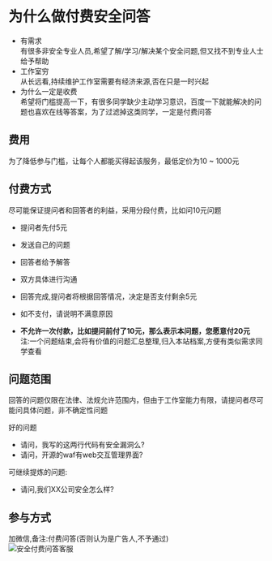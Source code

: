 # 为什么做付费安全问答
- 有需求  
有很多非安全专业人员,希望了解/学习/解决某个安全问题,但又找不到专业人士给予帮助  
- 工作室穷  
从长远看,持续维护工作室需要有经济来源,否在只是一时兴起  
- 为什么一定是收费   
希望将门槛提高一下，有很多同学缺少主动学习意识，百度一下就能解决的问题也喜欢在线等答案，为了过滤掉这类同学，一定是付费问答

## 费用
为了降低参与门槛，让每个人都能买得起该服务，最低定价为10 ~ 1000元

## 付费方式
尽可能保证提问者和回答者的利益，采用分段付费，比如问10元问题  

- 提问者先付5元  
- 发送自己的问题  
- 回答者给予解答  
- 双方具体进行沟通  
- 回答完成,提问者将根据回答情况，决定是否支付剩余5元  
- 如不支付，请说明不满意原因  

- **不允许一次付款，比如提问前付了10元，那么表示本问题，您愿意付20元**  
注:一个问题结束,会将有价值的问题汇总整理,归入本站档案,方便有类似需求同学查看

## 问题范围
回答的问题仅限在法律、法规允许范围内，但由于工作室能力有限，请提问者尽可能问具体问题，非不确定性问题

好的问题  

- 请问，我写的这两行代码有安全漏洞么?  
- 请问，开源的waf有web交互管理界面?

可继续提炼的问题:  

- 请问,我们XX公司安全怎么样?

## 参与方式
加微信,备注:付费问答(否则认为是广告人,不予通过)   
![安全付费问答客服](http://my.cdn.lolyzf.cn/uploads/free/202108/16_16_30_77086.png)